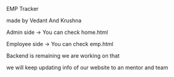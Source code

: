 EMP Tracker

made by Vedant And Krushna

Admin side -> You can check home.html

Employee side -> You can check emp.html


Backend is remaining we are working on that

we will keep updating info of our website to an mentor and team
